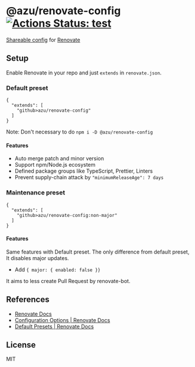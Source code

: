 # @azu/renovate-config [![Actions Status: test](https://github.com/azu/renovate-config/workflows/test/badge.svg)](https://github.com/azu/renovate-config/actions?query=workflow%3A"test")

[Shareable config](https://renovatebot.com/docs/config-presets/) for [Renovate](https://renovatebot.com)

## Setup

Enable Renovate in your repo and just `extends` in `renovate.json`.

### Default preset

```json5
{
  "extends": [
    "github>azu/renovate-config"
  ]
}
```

Note: Don't necessary to do `npm i -D @azu/renovate-config`

#### Features

- Auto merge patch and minor version
- Support npm/Node.js ecosystem
- Defined package groups like TypeScript, Prettier, Linters
- Prevent supply-chain attack by `"minimumReleaseAge": 7 days`

### Maintenance preset

```json5
{
  "extends": [
    "github>azu/renovate-config:non-major"
  ]
}
```

#### Features

Same features with Default preset.
The only difference from default preset, It disables major updates.

- Add `{ major: { enabled: false }}`

It aims to less create Pull Request by renovate-bot.

## References

- [Renovate Docs](https://renovatebot.com/docs/)
- [Configuration Options \| Renovate Docs](https://renovatebot.com/docs/configuration-options/)
- [Default Presets \| Renovate Docs](https://renovatebot.com/docs/presets-default/)

## License

MIT
